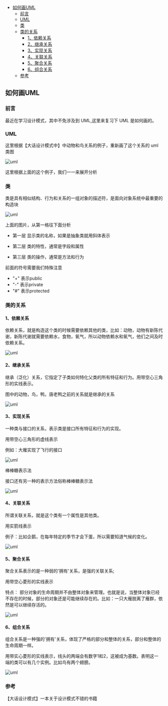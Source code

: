 <!-- START doctoc generated TOC please keep comment here to allow auto update -->
<!-- DON'T EDIT THIS SECTION, INSTEAD RE-RUN doctoc TO UPDATE -->

- [如何画UML](#%E5%A6%82%E4%BD%95%E7%94%BBuml)
  - [前言](#%E5%89%8D%E8%A8%80)
  - [UML](#uml)
  - [类](#%E7%B1%BB)
  - [类的关系](#%E7%B1%BB%E7%9A%84%E5%85%B3%E7%B3%BB)
    - [1、依赖关系](#1%E4%BE%9D%E8%B5%96%E5%85%B3%E7%B3%BB)
    - [2、继承关系](#2%E7%BB%A7%E6%89%BF%E5%85%B3%E7%B3%BB)
    - [3、实现关系](#3%E5%AE%9E%E7%8E%B0%E5%85%B3%E7%B3%BB)
    - [4、关联关系](#4%E5%85%B3%E8%81%94%E5%85%B3%E7%B3%BB)
    - [5、聚合关系](#5%E8%81%9A%E5%90%88%E5%85%B3%E7%B3%BB)
    - [6、组合关系](#6%E7%BB%84%E5%90%88%E5%85%B3%E7%B3%BB)
  - [参考](#%E5%8F%82%E8%80%83)

<!-- END doctoc generated TOC please keep comment here to allow auto update -->

## 如何画UML

### 前言

最近在学习设计模式，其中不免涉及到 UML,这里来复习下 UML 是如何画的。  

### UML 

这里根据【大话设计模式中】中动物和鸟关系的例子，重新画了这个关系的 uml 类图    

<img src="/img/uml-demo.png"  alt="uml" align=center />

这里根据上面的这个例子，我们一一来展开分析  

### 类

类是具有相似结构、行为和关系的一组对象的描述符，是面向对象系统中最重要的构造块  

<img src="/img/uml-class.png"  alt="uml" align=center />

上面的图片，从第一格往下面分析  

- 第一层 显示类的名称，如果是抽象类就用斜体表示  

- 第二层 类的特性，通常是字段和属性  

- 第三层 类的操作，通常是方法和行为

前面的符号需要我们特殊注意  

- "+" 表示public
- "-" 表示private
- "#" 表示protected

### 类的关系

#### 1、依赖关系

依赖关系，就是构造这个类的时候需要依赖其他的类，比如：动物，动物有新陈代谢，新陈代谢就需要依赖水，食物，氧气，所以动物依赖水和氧气，他们之间及时依赖关系。  

<img src="/img/uml-rely.png"  alt="uml" align=center />

#### 2、继承关系

继承（泛化）关系，它指定了子类如何特化父类的所有特征和行为。用带空心三角形的实线表示。   

图中的动物，鸟，鸭，唐老鸭之前的关系就是继承的关系   

<img src="/img/uml-inherit.png"  alt="uml" align=center />

#### 3、实现关系

一种类与接口的关系，表示类是接口所有特征和行为的实现。  

用带空心三角形的虚线表示  

例如：大雁实现了飞行的接口   

<img src="/img/uml-interface.png"  alt="uml" align=center />

棒棒糖表示法   

接口还有另一种的表示方法俗称棒棒糖表示法  

<img src="/img/uml-sugar.png"  alt="uml" align=center />

#### 4、关联关系

所谓关联关系，就是这个类有一个属性是其他类。  

用实箭线表示  

例子：比如企鹅，在每年特定的季节才会下蛋，所以需要知道气候的变化。  

<img src="/img/uml-connect.png"  alt="uml" align=center />

#### 5、聚合关系  

聚合关系表示的是一种弱的'拥有'关系，是强的关联关系;  

用带空心菱形的实线表示  

特点： 部分对象的生命周期并不由整体对象来管理。也就是说，当整体对象已经不存在的时候，部分的对象还是可能继续存在的。比如：一只大雁脱离了雁群，依然是可以继续存活的。   

<img src="/img/uml-agg.png"  alt="uml" align=center />

#### 6、组合关系

组合关系是一种强的'拥有'关系，体现了严格的部分和整体的关系，部分和整体的生命周期一样。  

用带实心菱形的实线表示，线头的两端会有数字1和2，这被成为基数。表明这一端的类可以有几个实例。比如鸟有两个翅膀。  

<img src="/img/uml-have.png"  alt="uml" align=center />

### 参考

【大话设计模式】一本关于设计模式不错的书籍   